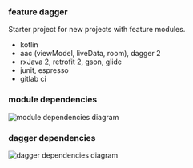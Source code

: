 ### feature dagger
Starter project for new projects with feature modules.
+ kotlin
+ aac (viewModel, liveData, room), dagger 2
+ rxJava 2, retrofit 2, gson, glide
+ junit, espresso
+ gitlab ci


### module dependencies
![module dependencies diagram](https://i.imgur.com/31kSv5E.png)

### dagger dependencies
![dagger dependencies diagram](https://imgur.com/f67h2FZ.png)